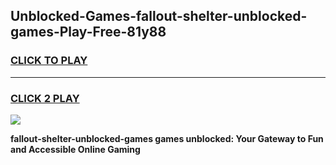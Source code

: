 
## Unblocked-Games-fallout-shelter-unblocked-games-Play-Free-81y88
<h3>
<a href="https://premium76.site?title=fallout-shelter-unblocked-games&ref=10A">CLICK TO PLAY</a></h3>
<hr>

<h3>
<a href="https://premium76.site?title=fallout-shelter-unblocked-games&ref=10A">CLICK 2 PLAY</a>
  
</h3>

<a href="https://premium76.site?title=fallout-shelter-unblocked-games&ref=10A"><img src="https://clearcache.store/games.png"></a>


**fallout-shelter-unblocked-games games unblocked: Your Gateway to Fun and Accessible Online Gaming**
